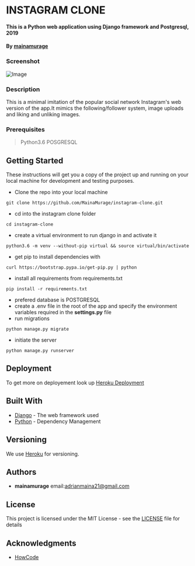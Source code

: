 # INSTAGRAM CLONE

#### This is a Python web application using Django  framework and Postgresql, 2019

#### By **[mainamurage](https://github.com/mainamurage)**


### Screenshot

![Image](https://ucarecdn.com/1c92bdc6-9795-4c18-827e-12aa40b4916a/)


### Description

This is a minimal imitation of the popular social network Instagram's web version of the app.It mimics the following/follower system, image uploads and liking and unliking images.

### Prerequisites

> Python3.6
> POSGRESQL


## Getting Started

These instructions will get you a copy of the project up and running on your local machine for development and testing purposes.

* Clone the repo into your local machine
```
git clone https://github.com/MainaMurage/instagram-clone.git
```
* cd into the instagram clone folder
```
cd instagram-clone
```
* create a virtual environment to run django in and activate it 
```
python3.6 -m venv --without-pip virtual && source virtual/bin/activate
```
* get pip to install dependencies with
```
curl https://bootstrap.pypa.io/get-pip.py | python
```
* install all requirements from requirements.txt
```
pip install -r requirements.txt
```
* prefered database is POSTGRESQL
* create a .env file in the root of the app and specify the environment variables required in the **settings.py** file
* run migrations
```
python manage.py migrate
```
* initiate the server
```
python manage.py runserver
```

## Deployment

To get more on deployement look up [Heroku Deployment](https://gist.github.com/newtonkiragu/42f2500e56d9c2375a087233587eddd0)

## Built With

* [Django](https://docs.djangoproject.com/en/2.2/) - The web framework used
* [Python](https://docs.python.org/3/) - Dependency Management


## Versioning

We use [Heroku](https://www.heroku.com/home) for versioning. 

## Authors

* **mainamurage** email:adrianmaina21@gmail.com



## License

This project is licensed under the MIT License - see the [LICENSE](LICENSE) file for details

## Acknowledgments

* [HowCode](https://github.com/howCodeORG/howCode-Instragram)

